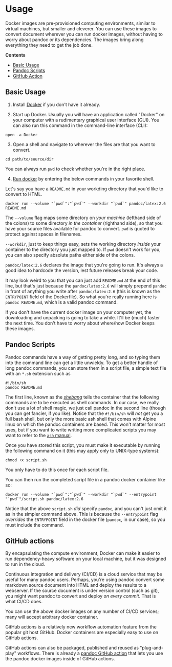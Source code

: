 # Usage

Docker images are pre-provisioned computing environments, similar to virtual machines, but smaller and cleverer.
You can use these images to convert document wherever you can run docker images, without having to worry about pandoc or its dependencies.
The images bring along everything they need to get the job done.

**Contents**

- [Basic Usage](#basic-usage)
- [Pandoc Scripts](#pandoc-scripts)
- [GitHub Action](#github-action)


## Basic Usage

1. Install [Docker](https://www.docker.com) if you don't have it already.

2. Start up Docker.
  Usually you will have an application called "Docker" on your computer with a rudimentary graphical user interface (GUI).
  You can also run this command in the command-line interface (CLI):
  
  ```
  open -a Docker
  ```

3. Open a shell and navigate to wherever the files are that you want to convert.
  
  ```
  cd path/to/source/dir
  ```
  
  You can always run `pwd` to check whether you're in the right place.

4. [Run docker](https://docs.docker.com/engine/reference/run/) by entering the below commands in your favorite shell.

  Let's say you have a `README.md` in your workding directory that you'd like to convert to HTML.
  
  ```
  docker run --volume "`pwd`":"`pwd`" --workdir "`pwd`" pandoc/latex:2.6 README.md
  ```
  
  The `--volume` flag maps some directory on *your machine* (lefthand side of the colons) to some directory *in the container* (righthand side), so that you have your source files available for pandoc to convert.
  `pwd` is quoted to protect against spaces in filenames.
  
  `--workdir`, just to keep things easy, sets the working directory *inside* your container to the directory you just mapped to.
    If `pwd` doesn't work for you, you can also specify absolute paths either side of the colons.
  
  `pandoc/latex:2.6` declares the image that you're going to run.
  It's always a good idea to hardcode the version, lest future releases break your code.
  
  It may look weird to you that you can just add `README.md` at the end of this line, but that's just because the `pandoc/latex:2.6` will simply prepend `pandoc` in front of anything you write after `pandoc/latex:2.6` (this is known as the `ENTRYPOINT` field of the Dockerfile).
  So what you're really running here is `pandoc README.md`, which is a valid pandoc command.
  
  If you don't have the current docker image on your computer yet, the downloading and unpacking is going to take a while.
  It'll be (much) faster the next time.
  You don't have to worry about where/how Docker keeps these images.


## Pandoc Scripts

Pandoc commands have a way of getting pretty long, and so typing them into the command line can get a little unwieldy.
To get a better handle of long pandoc commands, you can store them in a script file, a simple text file with an `*.sh` extension such as

```
#!/bin/sh
pandoc README.md
```

The first line, known as the [*shebang*](https://stackoverflow.com/questions/7366775/what-does-the-line-bin-sh-mean-in-a-unix-shell-script) tells the container that the following commands are to be executed as shell commands.
In our case, we really don't use a lot of shell magic, we just call pandoc in the second line (though you can get fancier, if you like).
Notice that the `#!/bin/sh` will *not* get you a full bash shell, but only the more basic ash shell that comes with Alpine linux on which the pandoc containers are based. 
This won't matter for most uses, but if you want to write writing more complicated scripts you may want to refer to the [`ash` manual](https://linux.die.net/man/1/ash).

Once you have stored this script, you must make it executable by running the following command on it (this may apply only to UNIX-type systems):

```
chmod +x script.sh 
```

You only have to do this once for each script file.

You can then run the completed script file in a pandoc docker container like so:

```
docker run --volume "`pwd`":"`pwd`" --workdir "`pwd`" --entrypoint "`pwd`"/script.sh pandoc/latex:2.6
```

Notice that the above `script.sh` *did* specify `pandoc`, and you can't just omit it as in the simpler command above.
This is because the `--entrypoint` flag *overrides* the `ENTRYPOINT` field in the docker file (`pandoc`, in our case), so you must include the command.


## GitHub actions

By encapsulating the compute environment, Docker can make it easier to run dependency-heavy software on your local machine, but it was designed to run in the cloud.

Continuous integration and delivery (CI/CD) is a cloud service that may be useful for many pandoc users.
Perhaps, you're using pandoc convert some markdown source document into HTML and deploy the results to a webserver.
If the source document is under version control (such as git), you might want pandoc to convert and deploy *on every commit*.
That is what CI/CD does.

You can use the above docker images on any number of CI/CD services; many will accept arbitrary docker container.

GitHub actions is a relatively new workflow automation feature from the popular git host GitHub.
Docker containers are especially easy to use on GitHub actions.

GitHub actions can also be packaged, published and reused as "plug-and-play" workflows.
There is already a [pandoc GitHub action](https://github.com/maxheld83/pandoc) that lets you use the pandoc docker images inside of GitHub actions.
